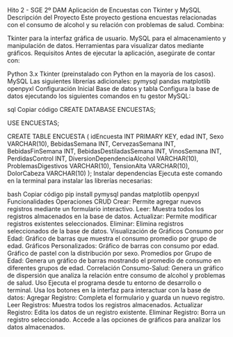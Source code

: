 Hito 2 - SGE 2º DAM
Aplicación de Encuestas con Tkinter y MySQL
Descripción del Proyecto
Este proyecto gestiona encuestas relacionadas con el consumo de alcohol y su relación con problemas de salud. Combina:

Tkinter para la interfaz gráfica de usuario.
MySQL para el almacenamiento y manipulación de datos.
Herramientas para visualizar datos mediante gráficos.
Requisitos
Antes de ejecutar la aplicación, asegúrate de contar con:

Python 3.x
Tkinter (preinstalado con Python en la mayoría de los casos).
MySQL
Las siguientes librerías adicionales:
pymysql
pandas
matplotlib
openpyxl
Configuración Inicial
Base de datos y tabla
Configura la base de datos ejecutando los siguientes comandos en tu gestor MySQL:

sql
Copiar código
CREATE DATABASE ENCUESTAS;

USE ENCUESTAS;

CREATE TABLE ENCUESTA (
    idEncuesta INT PRIMARY KEY,
    edad INT,
    Sexo VARCHAR(10),
    BebidasSemana INT,
    CervezasSemana INT,
    BebidasFinSemana INT,
    BebidasDestiladasSemana INT,
    VinosSemana INT,
    PerdidasControl INT,
    DiversionDependenciaAlcohol VARCHAR(10),
    ProblemasDigestivos VARCHAR(10),
    TensionAlta VARCHAR(10),
    DolorCabeza VARCHAR(10)
);
Instalar dependencias
Ejecuta este comando en la terminal para instalar las librerías necesarias:

bash
Copiar código
pip install pymysql pandas matplotlib openpyxl
Funcionalidades
Operaciones CRUD
Crear: Permite agregar nuevos registros mediante un formulario interactivo.
Leer: Muestra todos los registros almacenados en la base de datos.
Actualizar: Permite modificar registros existentes seleccionados.
Eliminar: Elimina registros seleccionados de la base de datos.
Visualización de Gráficos
Consumo por Edad: Gráfico de barras que muestra el consumo promedio por grupo de edad.
Gráficos Personalizados:
Gráfico de barras con consumo por edad.
Gráfico de pastel con la distribución por sexo.
Promedios por Grupo de Edad: Genera un gráfico de barras mostrando el promedio de consumo en diferentes grupos de edad.
Correlación Consumo-Salud: Genera un gráfico de dispersión que analiza la relación entre consumo de alcohol y problemas de salud.
Uso
Ejecuta el programa desde tu entorno de desarrollo o terminal.
Usa los botones en la interfaz para interactuar con la base de datos:
Agregar Registro: Completa el formulario y guarda un nuevo registro.
Leer Registros: Muestra todos los registros almacenados.
Actualizar Registro: Edita los datos de un registro existente.
Eliminar Registro: Borra un registro seleccionado.
Accede a las opciones de gráficos para analizar los datos almacenados.
